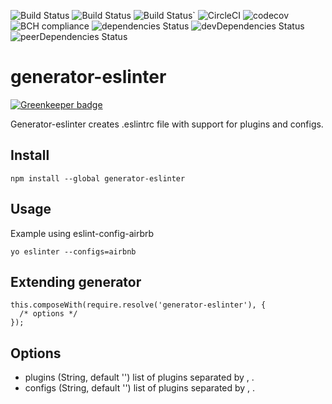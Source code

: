 ![Build Status](https://img.shields.io/github/repo-size/yurikrupnik/generator-eslinter.svg)
![Build Status](https://img.shields.io/github/languages/code-size/yurikrupnik/generator-eslinter.svg)
![Build Status](https://img.shields.io/bundlephobia/min/generator-eslinter.svg)`
![CircleCI](https://circleci.com/gh/yurikrupnik/generator-eslinter.svg?style=svg)
![codecov](https://codecov.io/gh/yurikrupnik/generator-eslinter/branch/master/graph/badge.svg)
![BCH compliance](https://bettercodehub.com/edge/badge/yurikrupnik/generator-eslinter?branch=master)
![dependencies Status](https://david-dm.org/yurikrupnik/generator-eslinter/status.svg)
![devDependencies Status](https://david-dm.org/yurikrupnik/generator-eslinter/dev-status.svg)
![peerDependencies Status](https://david-dm.org/yurikrupnik/generator-eslinter/peer-status.svg)
# generator-eslinter

[![Greenkeeper badge](https://badges.greenkeeper.io/yurikrupnik/generator-eslinter.svg)](https://greenkeeper.io/)

Generator-eslinter creates .eslintrc file with support for plugins and configs.

## Install
```
npm install --global generator-eslinter
```
## Usage
Example using eslint-config-airbrb
```
yo eslinter --configs=airbnb
```

## Extending generator
```
this.composeWith(require.resolve('generator-eslinter'), {
  /* options */
});
```

## Options
- plugins (String, default '') list of plugins separated by , .
- configs (String, default '') list of plugins separated by , .

